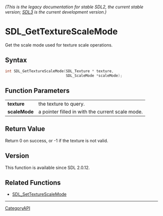 ###### (This is the legacy documentation for stable SDL2, the current stable version; [SDL3](https://wiki.libsdl.org/SDL3/) is the current development version.)
# SDL_GetTextureScaleMode

Get the scale mode used for texture scale operations.

## Syntax

```c
int SDL_GetTextureScaleMode(SDL_Texture * texture,
                            SDL_ScaleMode *scaleMode);

```

## Function Parameters

|                   |                                                  |
| ----------------- | ------------------------------------------------ |
| **texture**       | the texture to query.                            |
| **scaleMode**     | a pointer filled in with the current scale mode. |

## Return Value

Return 0 on success, or -1 if the texture is not valid.

## Version

This function is available since SDL 2.0.12.

## Related Functions

* [SDL_SetTextureScaleMode](SDL_SetTextureScaleMode.md)

----
[CategoryAPI](CategoryAPI.md)
